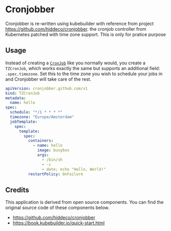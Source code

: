 # Cronjobber

Cronjobber is re-written using kubebuilder with reference from project https://github.com/hiddeco/cronjobber. the cronjob controller from Kubernetes patched with time zone support.
This is only for pratice purpose


## Usage

Instead of creating a [`CronJob`](https://kubernetes.io/docs/tasks/job/automated-tasks-with-cron-jobs/)
like you normally would, you create a `TZCronJob`, which works exactly
the same but supports an additional field: `.spec.timezone`. Set this
to the time zone you wish to schedule your jobs in and Cronjobber will
take care of the rest.

```yaml
apiVersion: cronjobber.github.com/v1
kind: TZCronJob
metadata:
  name: hello
spec:
  schedule: "*/1 * * * *"
  timezone: "Europe/Amsterdam"
  jobTemplate:
    spec:
      template:
        spec:
          containers:
            - name: hello
              image: busybox
              args:
                - /bin/sh
                - -c
                - date; echo "Hello, World!"
          restartPolicy: OnFailure
```

## Credits

This application is derived from open source components. You can find
the original source code of these components below.

* https://github.com/hiddeco/cronjobber
* https://book.kubebuilder.io/quick-start.html
